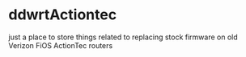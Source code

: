 # ddwrtActiontec
just a place to store things related to replacing stock firmware on old Verizon FiOS ActionTec routers
